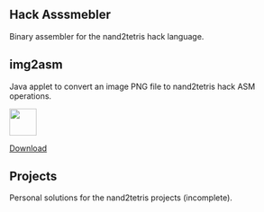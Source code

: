 ## Hack Asssmebler

Binary assembler for the nand2tetris hack language.

## img2asm

Java applet to convert an image PNG file to nand2tetris hack ASM operations.

<img src="https://i.imgur.com/nd9NNBz.png" width="48">

[Download](https://github.com/ExoSkeletons/nand2tetris/releases/download/v1.0.0/img2asm.jar)

## Projects

Personal solutions for the nand2tetris projects (incomplete).
